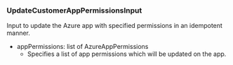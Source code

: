 ### UpdateCustomerAppPermissionsInput
Input to update the Azure app  with specified permissions in an idempotent manner.

- appPermissions: list of AzureAppPermissions
  - Specifies a list of app permissions which will be updated on the app.
